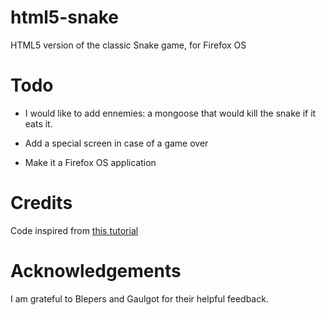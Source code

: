 html5-snake
===========

HTML5 version of the classic Snake game, for Firefox OS


Todo
====

* I would like to add ennemies: a mongoose that would kill the snake if it eats it.

* Add a special screen in case of a game over

* Make it a Firefox OS application


Credits
=======

Code inspired from [this tutorial](http://thecodeplayer.com/walkthrough/html5-game-tutorial-make-a-snake-game-using-html5-canvas-jquery)


Acknowledgements
================

I am grateful to Blepers and Gaulgot for their helpful feedback.
